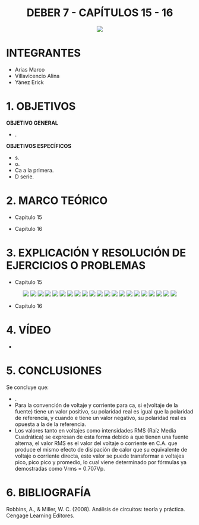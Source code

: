 <div align="center">

# DEBER 7 - CAPÍTULOS 15 - 16
  
![](https://github.com/erickyanez1/IMAGENES-DEBER-1/blob/main/espe.png) 

</div>

# **INTEGRANTES**

- Arias Marco
- Villavicencio Alina
- Yánez Erick


# **1. OBJETIVOS**

**OBJETIVO GENERAL**
  - .
 
 **OBJETIVOS ESPECÍFICOS**
  - s.
  - o.
  - Ca a la primera.
  - D serie.
  
# **2. MARCO TEÓRICO**

- Capítulo 15
<div align="center">




</div>


- Capítulo 16
<div align="center">


  
</div>




# **3. EXPLICACIÓN Y RESOLUCIÓN DE EJERCICIOS O PROBLEMAS**

- Capítulo 15
<div align="center">


  

![](https://github.com/erickyanez1/DEBER8/blob/main/IMG/35-1.JPG)
![](https://github.com/erickyanez1/DEBER8/blob/main/IMG/35-2.JPG)
![](https://github.com/erickyanez1/DEBER8/blob/main/IMG/37.JPG)
![](https://github.com/erickyanez1/DEBER8/blob/main/IMG/39.JPG)
![](https://github.com/erickyanez1/DEBER8/blob/main/IMG/41-1.JPG)
![](https://github.com/erickyanez1/DEBER8/blob/main/IMG/41-2.JPG)
![](https://github.com/erickyanez1/DEBER8/blob/main/IMG/43.JPG)
![](https://github.com/erickyanez1/DEBER8/blob/main/IMG/47-1.JPG)
![](https://github.com/erickyanez1/DEBER8/blob/main/IMG/47-2.JPG)
![](https://github.com/erickyanez1/DEBER8/blob/main/IMG/49.JPG)
![](https://github.com/erickyanez1/DEBER8/blob/main/IMG/51-1.JPG)
![](https://github.com/erickyanez1/DEBER8/blob/main/IMG/51-2.JPG)
![](https://github.com/erickyanez1/DEBER8/blob/main/IMG/51-3.JPG)
![](https://github.com/erickyanez1/DEBER8/blob/main/IMG/53.JPG)
![](https://github.com/erickyanez1/DEBER8/blob/main/IMG/55.JPG)
![](https://github.com/erickyanez1/DEBER8/blob/main/IMG/57-1.JPG)
![](https://github.com/erickyanez1/DEBER8/blob/main/IMG/57-2.JPG) 
![](https://github.com/erickyanez1/DEBER8/blob/main/IMG/57-3.JPG) 
![](https://github.com/erickyanez1/DEBER8/blob/main/IMG/59-1.JPG) 
![](https://github.com/erickyanez1/DEBER8/blob/main/IMG/59-2.JPG) 
![](https://github.com/erickyanez1/DEBER8/blob/main/IMG/61.JPG) 

</div>

- Capítulo 16
<div align="center">


  
</div>

# **4. VÍDEO**

- 

# **5. CONCLUSIONES**

Se concluye que:

- .
- Para la convención de voltaje y corriente para ca, si e(voltaje de la fuente) tiene un valor positivo, su polaridad real es igual que la polaridad de referencia, y cuando e tiene un valor negativo, su polaridad real es opuesta a la de la referencia.
- Los valores tanto en voltajes como intensidades RMS (Raíz Media Cuadrática) se expresan de esta forma debido a que tienen una fuente alterna, el valor RMS es el valor del voltaje o corriente en C.A. que produce el mismo efecto de disipación de calor que su equivalente de voltaje o corriente directa, este valor se puede transformar a voltajes pico, pico pico y promedio, lo cual viene determinado por fórmulas ya demostradas como Vrms = 0.707Vp.


# **6. BIBLIOGRAFÍA**

Robbins, A., & Miller, W. C. (2008). Análisis de circuitos: teoría y práctica. Cengage Learning Editores.
